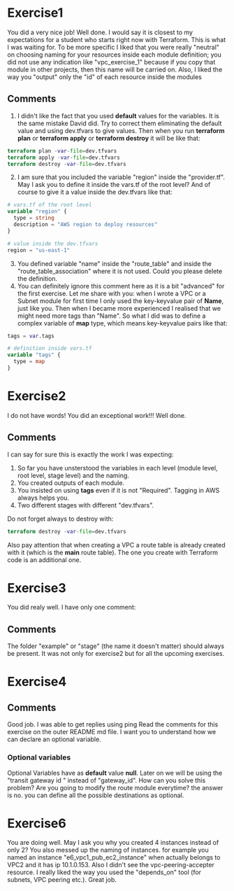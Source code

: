 # Exercise1
You did a very nice job! Well done. I would say it is closest to my expectations for a student who starts right now with Terraform. This is what I was waiting for. 
To be more specific I liked that you were really "neutral" on choosing naming for your resources inside each module definition; you did not use any indication like "vpc_exercise_1" because if you copy that module in other projects, then this name will be carried on.
Also, I liked the way you "output" only the "id" of each resource inside the modules

## Comments
1.  I didn't like the fact that you used **default** values for the variables. It is the same mistake David did. Try to correct them eliminating the default value and using dev.tfvars to give values. Then when you run **terraform plan** or **terraform apply** or **terraform destroy** it will be like that:
```terraform
terraform plan -var-file=dev.tfvars
terraform apply -var-file=dev.tfvars
terraform destroy -var-file=dev.tfvars
```

2.  I am sure that you included the variable "region" inside the "provider.tf". May I ask you to define it inside the vars.tf of the root level? And of course to give it a value inside the dev.tfvars like that:
```terraform
# vars.tf of the root level
variable "region" {
  type = string
  description = "AWS region to deploy resources"
}

# value inside the dev.tfvars
region = "us-east-1"
```
3.  You defined variable "name" inside the "route_table" and inside the "route_table_association" where it is not used. Could you please delete the definition.
4.  You can definitely ignore this comment here as it is a bit "advanced" for the first exercise. Let me share with you: when I wrote a VPC or a Subnet module for first time I only used the key-keyvalue pair of **Name**, just like you. Then when I became more experienced I realised that we might need more tags than "Name". So what I did was to define a complex variable of **map** type, which means key-keyvalue pairs like that:
```terraform
tags = var.tags

# definition inside vars.tf
variable "tags" {
  type = map
}

```
# Exercise2
I do not have words! You did an exceptional work!!! Well done.

## Comments
I can say for sure this is exactly the work I was expecting:
1.  So far you have unsterstood the variables in each level (module level, root level, stage level) and the naming.
2.  You created outputs of each module.
3.  You insisted on using **tags** even if it is not "Required". Tagging in AWS always helps you.
4.  Two different stages with different "dev.tfvars".

Do not forget always to destroy with:
```terraform
terraform destroy -var-file=dev.tfvars
```
Also pay attention that when creating a VPC a route table is already created with it (which is the **main** route table). The one you create with Terraform code is an additional one.

# Exercise3
You did realy well. I have only one comment:

## Comments
The folder "example" or "stage" (the name it doesn't matter) should always be present. It was not only for exercise2 but for all the upcoming exercises.

# Exercise4
## Comments
Good job. I was able to get replies using ping
Read the comments for this exercise on the outer README md file. I want you to understand how we can declare an optional variable.
### Optional variables
Optional Variables have as **default** value **null**.
Later on we will be using the "transit gateway id " instead of "gateway_id". How can you solve this problem? Are you going to modify the route module everytime? the answer is no. you can define all the possible destinations as optional.

# Exercise6
You are doing well.
May I ask you why you created 4 instances instead of only 2?
You also messed up the naming of instances. for example you named an instance "e6_vpc1_pub_ec2_instance" when actually belongs to VPC2 and it has ip 10.1.0.153.
Also I didn't see the vpc-peering-accepter resource.
I really liked the way you used the "depends_on" tool (for subnets, VPC peering etc.). Great job.


